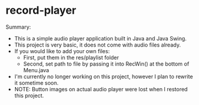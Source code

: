 # record-player

Summary:
* This is a simple audio player application built in Java and Java Swing.
* This project is very basic, it does not come with audio files already.
* If you would like to add your own files:
	* First, put them in the res/playlist folder
 	* Second, set path to file by passing it into RecWin() at the bottom of Menu.java
* I'm currently no longer working on this project, however I plan to rewrite it sometime soon.
* NOTE: Button images on actual audio player were lost when I restored this project.
